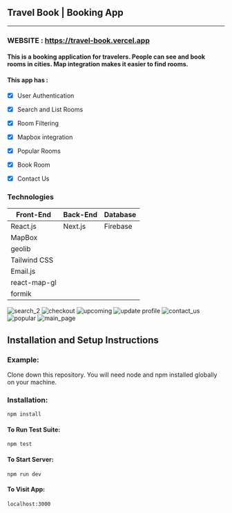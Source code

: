 ## Travel Book |  Booking App
-------------
### WEBSITE : https://travel-book.vercel.app

#### This is a booking application for travelers. People can see and book rooms in cities. Map integration makes it easier to find rooms.
 
#### This app has : 
- [x] User Authentication
- [x] Search and List Rooms
- [x] Room Filtering 
- [x] Mapbox integration
- [x] Popular Rooms
- [x] Book Room
- [x] Contact Us 


### Technologies

Front-End | Back-End | Database
------------ | ------------- | -------------
React.js | Next.js | Firebase
MapBox |        |
geolib  |        |
Tailwind CSS |   |
Email.js |         | 
react-map-gl |        | 
formik  |       | 

![search_2](https://user-images.githubusercontent.com/59448862/146380405-4c60682a-a5f2-46a5-84cc-44c464be2923.jpg)
![checkout](https://user-images.githubusercontent.com/59448862/146380410-20dcf937-fef4-4bf1-bc05-531024192180.jpg)
![upcoming](https://user-images.githubusercontent.com/59448862/146380412-7c6ddf6a-f0e6-4f4a-8203-19ea81636f6f.PNG)
![update profile](https://user-images.githubusercontent.com/59448862/146380413-c823ed2f-9728-4070-a296-da5f754d5f65.jpg)
![contact_us](https://user-images.githubusercontent.com/59448862/146380416-dcc8315b-6063-438d-a5fb-e40d8bdc31de.jpg)
![popular](https://user-images.githubusercontent.com/59448862/146380418-3add4b59-9a55-4693-87a0-845407f06d2f.jpg)
![main_page](https://user-images.githubusercontent.com/59448862/146380419-99e9b43a-4515-42d4-9623-a6e9648f24fd.PNG)
 
 
##  Installation and Setup Instructions

### Example:
Clone down this repository. You will need node and npm installed globally on your machine.

### Installation:

```npm install```

#### To Run Test Suite:

```npm test```

#### To Start Server:

```npm run dev```

#### To Visit App:

```localhost:3000```



 
